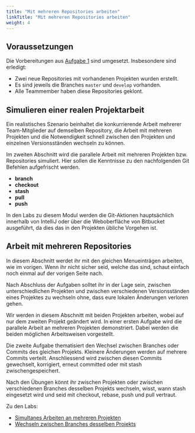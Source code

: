 ```yaml
---
title: "Mit mehreren Repositories arbeiten"
linkTitle: "Mit mehreren Repositories arbeiten"
weight: 4
---
```


## Voraussetzungen

Die Vorbereitungen aus [Aufgabe 1](../../../../labs/git/02_vertiefung/01_team) sind umgesetzt. Insbesondere sind erledigt:

- Zwei neue Repositories mit vorhandenen Projekten wurden erstellt.
- Es sind jeweils die Branches `master` und `develop` vorhanden.
- Alle Teammember haben diese Repositories geklont.

## Simulieren einer realen Projektarbeit

Ein realistisches Szenario beinhaltet die konkurrierende Arbeit mehrerer Team-Mitglieder auf demselben
Repository, die Arbeit mit mehreren Projekten und die Notwendigkeit schnell zwischen den Projekten und
einzelnen Versionsständen wechseln zu können.

Im zweiten Abschnitt wird die parallele Arbeit mit mehreren Projekten bzw. Repositories simuliert.
Hier sollen die Kenntnisse zu den nachfolgenden Git Befehlen aufgefrischt werden.

- **branch**
- **checkout**
- **stash**
- **pull**
- **push**

In den Labs zu diesem Modul werden die Git-Aktionen hauptsächlich innerhalb von IntelliJ oder über
die Weboberfläche von Bitbucket ausgeführt, da dies das in den Projekten übliche Vorgehen ist.

## Arbeit mit mehreren Repositories

In diesem Abschnitt werdet ihr mit den gleichen Menueinträgen arbeiten, wie im vorigen. Wenn ihr nicht
sicher seid, welche das sind, schaut einfach noch einmal auf der vorigen Seite nach.

Nach Abschluss der Aufgaben solltet ihr in der Lage sein, zwischen unterschiedlichen Projekten und zwischen
verschiedenen Versionsständen eines Projektes zu wechseln ohne, dass eure lokalen Änderungen verloren gehen.

Wir werden in diesem Abschnitt mit beiden Projekten arbeiten, wobei auf nur dem zweiten Projekt
geändert wird. In einer ersten Aufgabe wird die parallele Arbeit an mehreren Projekten demonstriert.
Dabei werden die beiden möglichen Arbeitsweisen vorgestellt.

Die zweite Aufgabe thematisiert den Wechsel zwischen Branches oder Commits des gleichen Projekts.
Kleinere Änderungen werden auf mehrere Commits verteilt. Anschliessend wird zwischen diesen Commits
gewechselt, korrigiert, erneut committed oder mit stash zwischengespeichert.

Nach den Übungen könnt ihr zwischen Projekten oder zwischen verschiedenen Branches desselben Projekts
wechseln, wisst, wann stash eingesetzt wird und seid mit checkout, rebase, push und pull vertraut.

Zu den Labs:

- [Simultanes Arbeiten an mehreren Projekten](../../../../labs/git/02_vertiefung/05_project-switch)
- [Wechseln zwischen Branches desselben Projekts](../../../../labs/git/02_vertiefung/06_branch-switch)
